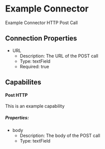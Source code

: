 # Example Connector


Example Connector HTTP Post Call

## Connection Properties


 - URL
     - Description: The URL of the POST call
     - Type: textField
     - Required: true
    

## Capabilites

#### Post HTTP

This is an example capability
     
  ##### Properties:
     
  - body
      - Description: The body of the POST call
      - Type: textField
